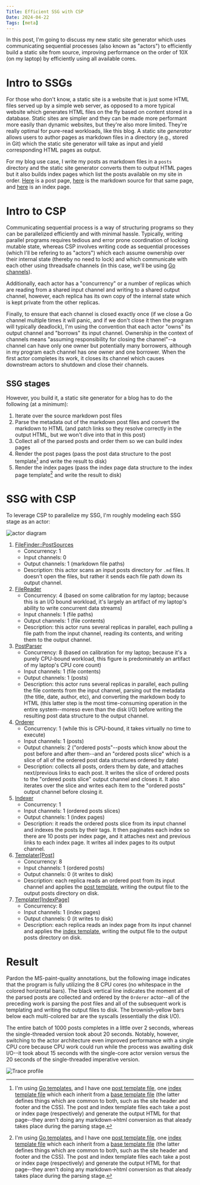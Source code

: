 ```yaml
---
Title: Efficient SSG with CSP
Date: 2024-04-22
Tags: [meta]
---
```


In this post, I'm going to discuss my new static site generator which uses
communicating sequential processes (also known as "actors") to efficiently build
a static site from source, improving performance on the order of 10X (on my
laptop) by efficiently using all available cores.

<!-- more -->

# Intro to SSGs

For those who don't know, a static site is a website that is just some HTML
files served up by a simple web server, as opposed to a more typical website
which generates HTML files on the fly based on content stored in a database.
Static sites are simpler and they can be made more performant more easily than
dynamic websites, but they're also more limited. They're really optimal for
pure-read workloads, like this blog. A static site *generator* allows users to
author pages as markdown files in a directory (e.g., stored in Git) which the
static site generator will take as input and yield corresponding HTML pages as
output.

For my blog use case, I write my posts as markdown files in a `posts` directory
and the static site generator converts them to output HTML pages but it also
builds index pages which list the posts available on my site in order.
[Here](./blog-infra-updates.md) is a post page,
[here](https://github.com/weberc2/blog/blob/9a12a84/posts/blog-infra-updates.md?plain=1)
is the markdown source for that same page, and [here](/index.html) is an index
page.

# Intro to CSP

Communicating sequential process is a way of structuring programs so they can be
parallelized efficiently and with minimal hassle. Typically, writing parallel
programs requires tedious and error prone coordination of locking mutable state,
whereas CSP involves writing code as sequential processes (which I'll be
refering to as "actors") which each assume ownership over their internal state
(thereby no need to lock) and which communicate with each other using threadsafe
channels (in this case, we'll be using [Go
channels](https://go.dev/tour/concurrency/2)).

Additionally, each actor has a "concurrency" or a number of replicas which are
reading from a shared input channel and writing to a shared output channel,
however, each replica has its own copy of the internal state which is kept
private from the other replicas.

Finally, to ensure that each channel is closed exactly once (if we close a Go
channel multiple times it will panic, and if we don't close it then the program
will typically deadlock), I'm using the convention that each actor "owns" its
output channel and "borrows" its input channel. Ownership in the context of
channels means "assuming responsibility for closing the channel"--a channel can
have only one owner but potentially many borrowers, although in my program each
channel has one owner and one borrower. When the first actor completes its work,
it closes its channel which causes downstream actors to shutdown and close their
channels.

## SSG stages

However, you build it, a static site generator for a blog has to do the following (at a minimum):

1. Iterate over the source markdown post files
2. Parse the metadata out of the markdown post files and convert the markdown to
   HTML (and patch links so they resolve correctly in the output HTML, but we
   won't dive into that in this post)
3. Collect all of the parsed posts and order them so we can build index pages
4. Render the post pages (pass the post data structure to the post template[^0]
   and write the result to disk)
5. Render the index pages (pass the index page data structure to the index page
   template[^0] and write the result to disk)

# SSG with CSP

To leverage CSP to parallelize my SSG, I'm roughly modeling each SSG stage as an actor:

![actor diagram](/assets/posts/efficient-ssg-with-csp/ssg-actor-architecture.png)

1. [FileFinder::PostSources](https://github.com/weberc2/futhorc/blob/19171b9/pkg/futhorc/filefinder.go)
   * Concurrency: 1
   * Input channels: 0
   * Output channels: 1 (markdown file paths)
   * Description: this actor scans an input posts directory for `.md` files. It
     doesn't open the files, but rather it sends each file path down its output
     channel.
2. [FileReader](https://github.com/weberc2/futhorc/blob/19171b9/pkg/futhorc/filereader.go)
   * Concurrency: 4 (based on some calibration for my laptop; because this is an
     I/O bound workload, it's largely an artifact of my laptop's ability to
     write concurrent data streams)
   * Input channels: 1 (file paths)
   * Output channels: 1 (file contents)
   * Description: this actor runs several replicas in parallel, each pulling a
     file path from the input channel, reading its contents, and writing them to
     the output channel.
3. [PostParser](https://github.com/weberc2/futhorc/blob/19171b9/pkg/futhorc/postparser.go)
   * Concurrency: 8 (based on calibration for my laptop; because it's a purely
     CPU-bound workload, this figure is predominately an artifact of my laptop's
     CPU core count)
   * Input channels: 1 (file contents)
   * Output channels: 1 (posts)
   * Description: this actor runs several replicas in parallel, each pulling the
     file contents from the input channel, parsing out the metadata (the title,
     date, author, etc), and converting the markdown body to HTML (this latter
     step is the most time-consuming operation in the entire system--moreso even
     than the disk I/O) before writing the resulting post data structure to the
     output channel.
4. [Orderer](https://github.com/weberc2/futhorc/blob/19171b9/pkg/futhorc/orderer.go)
   * Concurrency: 1 (while this is CPU-bound, it takes virtually no time to execute)
   * Input channels: 1 (posts)
   * Output channels: 2 ("ordered posts"--posts which know about the post before
     and after them--and an "ordered posts slice" which is a slice of all of the
     ordered post data structures ordered by date)
   * Description: collects all posts, orders them by date, and attaches
     next/previous links to each post. It writes the slice of ordered posts to
     the "ordered posts slice" output channel and closes it. It also iterates
     over the slice and writes each item to the "ordered posts" output channel
     before closing it.
5. [Indexer](https://github.com/weberc2/futhorc/blob/19171b9/pkg/futhorc/indexer.go)
   * Concurrency: 1
   * Input channels: 1 (ordered posts slices)
   * Output channels: 1 (index pages)
   * Description: it reads the ordered posts slice from its input channel and
     indexes the posts by their tags. It then paginates each index so there are
     10 posts per index page, and it attaches next and previous links to each
     index page. It writes all index pages to its output channel.
6. [Templater[Post]](https://github.com/weberc2/futhorc/blob/19171b9/pkg/futhorc/templater.go)
   * Concurrency: 8
   * Input channels: 1 (ordered posts)
   * Output channels: 0 (it writes to disk)
   * Description: each replica reads an ordered post from its input channel and
     applies the [post template][post-template], writing the output file to the output posts directory on disk.
7. [Templater[IndexPage]](https://github.com/weberc2/futhorc/blob/19171b9/pkg/futhorc/templater.go)
   * Concurrency: 8
   * Input channels: 1 (index pages)
   * Output channels: 0 (it writes to disk)
   * Description: each replica reads an index page from its input channel and
     applies the [index template][index-template], writing the output file to
     the output posts directory on disk.

# Result

Pardon the MS-paint-quality annotations, but the following image indicates that
the program is fully utilizing the 8 CPU cores (no whitespace in the colored
horizontal bars). The black vertical line indicates the moment all of the parsed
posts are collected and ordered by the `Orderer` actor--all of the preceding
work is parsing the post files and all of the subsequent work is templating and
writing the output files to disk. The brownish-yellow bars below each
multi-colored bar are the syscalls (essentially the disk I/O).

The entire batch of 1000 posts completes in a little over 2 seconds, whereas the
single-threaded version took about 20 seconds. Notably, however, switching to
the actor architecture even improved performance with a single CPU core because
CPU work could run while the process was awaiting disk I/O--it took about 15
seconds with the single-core actor version versus the 20 seconds of the
single-threaded imperative version.

![Trace profile](/assets/posts/efficient-ssg-with-csp/trace.png)

[post-template]: https://github.com/weberc2/blog/blob/84d33a2/theme/post-template.html
[index-template]: https://github.com/weberc2/blog/blob/84d33a2/theme/index-template.html

[^0]: I'm using [Go templates](https://pkg.go.dev/html/template), and I have one
      [post template file][post-template], one [index template
      file][index-template] which each inherit from a [base template
      file](https://github.com/weberc2/blog/blob/84d33a2/theme/base-template.html)
      (the latter defines things which are common to both, such as the site
      header and footer and the CSS). The post and index template files each
      take a post or index page (respectively) and generate the output HTML for
      that page--they aren't doing any markdown->html conversion as that aleady
      takes place during the parsing stage.
